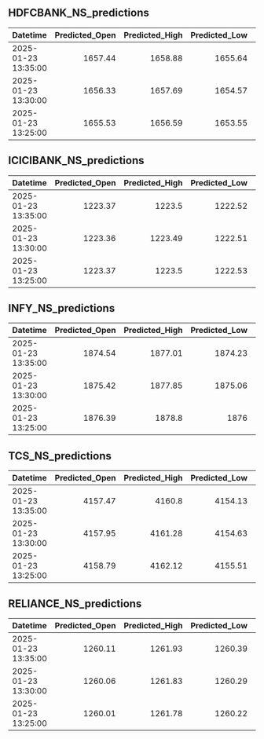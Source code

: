 ## HDFCBANK_NS_predictions
| Datetime            |   Predicted_Open |   Predicted_High |   Predicted_Low |   Predicted_Close |   Predicted_Volume |
|:--------------------|-----------------:|-----------------:|----------------:|------------------:|-------------------:|
| 2025-01-23 13:35:00 |          1657.44 |          1658.88 |         1655.64 |           1655.84 |             182892 |
| 2025-01-23 13:30:00 |          1656.33 |          1657.69 |         1654.57 |           1654.77 |             179478 |
| 2025-01-23 13:25:00 |          1655.53 |          1656.59 |         1653.55 |           1653.92 |             173695 |

## ICICIBANK_NS_predictions
| Datetime            |   Predicted_Open |   Predicted_High |   Predicted_Low |   Predicted_Close |   Predicted_Volume |
|:--------------------|-----------------:|-----------------:|----------------:|------------------:|-------------------:|
| 2025-01-23 13:35:00 |          1223.37 |          1223.5  |         1222.52 |           1224.79 |            75153   |
| 2025-01-23 13:30:00 |          1223.36 |          1223.49 |         1222.51 |           1224.77 |            75127.5 |
| 2025-01-23 13:25:00 |          1223.37 |          1223.5  |         1222.53 |           1224.8  |            74966.8 |

## INFY_NS_predictions
| Datetime            |   Predicted_Open |   Predicted_High |   Predicted_Low |   Predicted_Close |   Predicted_Volume |
|:--------------------|-----------------:|-----------------:|----------------:|------------------:|-------------------:|
| 2025-01-23 13:35:00 |          1874.54 |          1877.01 |         1874.23 |           1875.39 |            37846.6 |
| 2025-01-23 13:30:00 |          1875.42 |          1877.85 |         1875.06 |           1876.27 |            37555.2 |
| 2025-01-23 13:25:00 |          1876.39 |          1878.8  |         1876    |           1877.28 |            37928.6 |

## TCS_NS_predictions
| Datetime            |   Predicted_Open |   Predicted_High |   Predicted_Low |   Predicted_Close |   Predicted_Volume |
|:--------------------|-----------------:|-----------------:|----------------:|------------------:|-------------------:|
| 2025-01-23 13:35:00 |          4157.47 |          4160.8  |         4154.13 |           4157.17 |            13581.4 |
| 2025-01-23 13:30:00 |          4157.95 |          4161.28 |         4154.63 |           4157.68 |            13572.3 |
| 2025-01-23 13:25:00 |          4158.79 |          4162.12 |         4155.51 |           4158.48 |            13756.1 |

## RELIANCE_NS_predictions
| Datetime            |   Predicted_Open |   Predicted_High |   Predicted_Low |   Predicted_Close |   Predicted_Volume |
|:--------------------|-----------------:|-----------------:|----------------:|------------------:|-------------------:|
| 2025-01-23 13:35:00 |          1260.11 |          1261.93 |         1260.39 |           1260.28 |             125115 |
| 2025-01-23 13:30:00 |          1260.06 |          1261.83 |         1260.29 |           1260.22 |             124459 |
| 2025-01-23 13:25:00 |          1260.01 |          1261.78 |         1260.22 |           1260.2  |             126107 |

